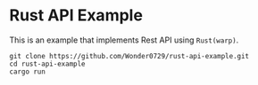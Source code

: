 # Rust API Example
This is an example that implements Rest API using `Rust(warp)`.

```
git clone https://github.com/Wonder0729/rust-api-example.git
cd rust-api-example
cargo run
```